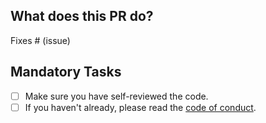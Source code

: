 ## What does this PR do?

<!-- Please include a summary of the change and which issue is fixed. Please also include relevant motivation and context. List any dependencies that are required for this change. -->

Fixes # (issue)


## Mandatory Tasks

- [ ] Make sure you have self-reviewed the code.
- [ ] If you haven't already, please read the [code of conduct](https://github.com/nicholasgriffintn/press/blob/main/CODE_OF_CONDUCT.md).